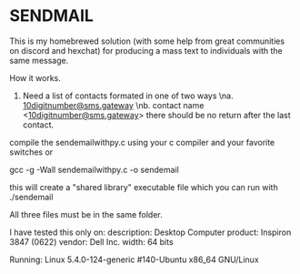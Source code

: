 # SENDMAIL

This is my homebrewed solution (with some help from great communities on discord and hexchat) for producing a mass text to individuals with the same message.

How it works.

1. Need a list of contacts formated in one of two ways
  \na. 10digitnumber@sms.gateway
  \nb. contact name \<10digitnumber@sms.gateway\>
there should be no return after the last contact.

compile the sendemailwithpy.c using your c compiler and your favorite switches or 

gcc -g -Wall sendemailwithpy.c -o sendemail

this will create a "shared library" executable file which you can run with ./sendemail

All three files must be in the same folder.

I have tested this only on:
description: Desktop Computer
    product: Inspiron 3847 (0622)
     vendor: Dell Inc.
      width: 64 bits

Running:
Linux 5.4.0-124-generic 
      #140-Ubuntu
      x86_64
      GNU/Linux
